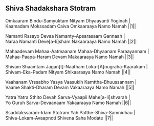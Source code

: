 ## Shiva Shadakshara Stotram


Omkaaram Bindu-Samyuktam Nityam Dhyaayanti Yoginah |  
Kaamadam Mokssadam Caiva Omkaaraaya Namo Namah ||1||

Namanti Rssayo Devaa Namanty-Apsarasaam Gannaah |  
Naraa Namanti Deve[a-Ii]sham Nakaaraaya Namo Namah ||2||

Mahaadevam Mahaa-Aatmaanam Mahaa-Dhyaanam Paraayannam |  
Mahaa-Paapa-Haram Devam Makaaraaya Namo Namah ||3||

Shivam Shaamtam Jagan[t]-Naatham Loka-[A]nugraha-Kaarakam |  
Shivam-Eka-Padam Nityam Shikaaraaya Namo Namah ||4||

Vaahanam Vrssabho Yasya Vaasukih Kamttha-Bhuussannam |  
Vaame Shakti-Dharam Devam Vakaaraaya Namo Namah ||5||

Yatra Yatra Sthito Devah Sarva-Vyaapii Mahe[a-Ii]shvarah |  
Yo Guruh Sarva-Devaanaam Yakaaraaya Namo Namah ||6||

Ssaddakssaram-Idam Stotram Yah Patthe-Shiva-Samnidhau |  
Shiva-Lokam-Avaapnoti Shivena Saha Modate ||7||

